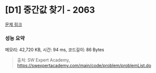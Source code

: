 # [D1] 중간값 찾기 - 2063 

[문제 링크](https://swexpertacademy.com/main/code/problem/problemDetail.do?contestProbId=AV5QPsXKA2UDFAUq) 

### 성능 요약

메모리: 42,720 KB, 시간: 94 ms, 코드길이: 86 Bytes



> 출처: SW Expert Academy, https://swexpertacademy.com/main/code/problem/problemList.do